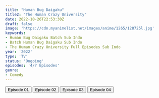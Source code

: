 ```yaml
---
title: "Human Bug Daigaku"
title2: "The Human Crazy University"
date: 2022-10-26T22:53:30Z
draft: false
image: 'https://cdn.myanimelist.net/images/anime/1265/128725l.jpg'
keywords:
- Human Bug Daigaku Batch Sub Indo
- Batch Human Bug Daigaku Sub Indo
- The Human Crazy University Full Episodes Sub Indo
year: '2022'
type: 'TV'
status: 'Ongoing'
episodes: '4/? Episodes'
genre:
- Comedy
---
```


<div class="d-g gg-5 gtc-r ai-c">
<button onclick="window.open('?arc=yoRWMnBGDZ_20221006/1/MP4/Kuramanime-HUMBUG-01-480p-AOA','_blank')">Episode 01</button>
<button onclick="window.open('?arc=fQW0rrnWmD_20221013/2/MP4/Kuramanime-HUMBUG-02-480p-AOA','_blank')">Episode 02</button>
<button onclick="window.open('?arc=0EGguzr4ws_20221021/3/MP4/Kuramanime-HUMBUG-03-480p-AOA','_blank')">Episode 03</button>
<button onclick="window.open('?arc=d1xPPofu1s_20221027/4/MP4/Kuramanime-HUMBUG-04-480p-AOA','_blank')">Episode 04</button>
</div>